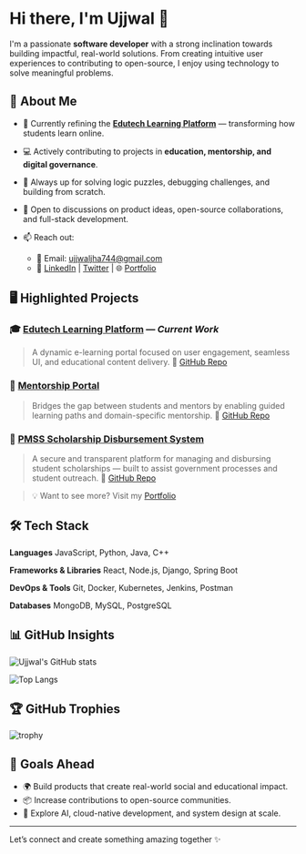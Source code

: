 

# Hi there, I'm Ujjwal 👋

I'm a passionate **software developer** with a strong inclination towards building impactful, real-world solutions. From creating intuitive user experiences to contributing to open-source, I enjoy using technology to solve meaningful problems.

## 🚀 About Me

* 🌱 Currently refining the **[Edutech Learning Platform](https://edutech-project.netlify.app/)** — transforming how students learn online.
* 💻 Actively contributing to projects in **education, mentorship, and digital governance**.
* 🧩 Always up for solving logic puzzles, debugging challenges, and building from scratch.
* 💬 Open to discussions on product ideas, open-source collaborations, and full-stack development.
* 📫 Reach out:

  * 📧 Email: [ujjwaljha744@gmail.com](mailto:ujjwaljha744@gmail.com)
  * 🔗 [LinkedIn](https://www.linkedin.com/in/ujjwaljha1) | [Twitter](https://twitter.com/ujjwaljha1) | 🌐 [Portfolio](https://ujjwaljha.in)

## 🖥️ Highlighted Projects

### 🎓 [Edutech Learning Platform](https://edutech-project.netlify.app/) — *Current Work*

> A dynamic e-learning portal focused on user engagement, seamless UI, and educational content delivery.
> 📂 [GitHub Repo](https://github.com/ujjwaljha1/Edutech)

### 🤝 [Mentorship Portal](https://mentorshipsih.netlify.app/)

> Bridges the gap between students and mentors by enabling guided learning paths and domain-specific mentorship.
> 📂 [GitHub Repo](https://github.com/ujjwaljha1/MentorShip-FrontEnd)

### 💸 [PMSS Scholarship Disbursement System](https://pmss-ayush.netlify.app/)

> A secure and transparent platform for managing and disbursing student scholarships — built to assist government processes and student outreach.
> 📂 [GitHub Repo]([https://github.com/ujjwaljha1/AyushSIH](https://github.com/ujjwaljha1/PMSS))

> 💡 Want to see more? Visit my [Portfolio](https://ujjwaljha.in)

## 🛠️ Tech Stack

**Languages**
JavaScript, Python, Java, C++

**Frameworks & Libraries**
React, Node.js, Django, Spring Boot

**DevOps & Tools**
Git, Docker, Kubernetes, Jenkins, Postman

**Databases**
MongoDB, MySQL, PostgreSQL

## 📊 GitHub Insights

![Ujjwal's GitHub stats](https://github-readme-stats.vercel.app/api?username=ujjwaljha1\&show_icons=true\&theme=radical)

![Top Langs](https://github-readme-stats.vercel.app/api/top-langs/?username=ujjwaljha1\&layout=compact\&theme=radical)

## 🏆 GitHub Trophies

![trophy](https://github-profile-trophy.vercel.app/?username=ujjwaljha1\&theme=onedark)

## 🎯 Goals Ahead

* 🌍 Build products that create real-world social and educational impact.
* 📦 Increase contributions to open-source communities.
* 🔭 Explore AI, cloud-native development, and system design at scale.

---

Let’s connect and create something amazing together ✨
